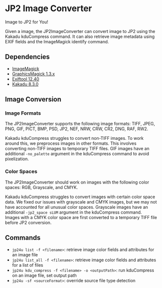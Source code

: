 # JP2 Image Converter

Image to JP2 for You!

Given a image, the JP2ImageConverter can convert image to JP2 using the Kakadu kduCompress command. 
It can also retrieve image metadata using EXIF fields and the ImageMagick identify command.

## Dependencies
- [ImageMagick](https://imagemagick.org/script/)
- [GraphicsMagick 1.3.x](http://www.graphicsmagick.org/)
- [Exiftool 12.40](https://exiftool.org/)
- [Kakadu 8.3.0](https://kakadusoftware.com/)

## Image Conversion
### Image Formats
The JP2ImageConverter supports the following image formats: TIFF, JPEG, PNG, GIF, PICT, BMP, PSD, JP2, 
NEF, NRW, CRW, CR2, DNG, RAF, RW2.

Kakadu kduCompress struggles to convert non-TIFF images. To work around this, we preprocess images in other formats.
This involves converting non-TIFF images to temporary TIFF files. 
GIF images have an additional `-no_palette` argument in the kduCompress command to avoid pixelization.

### Color Spaces
The JP2ImageConverter should work on images with the following color spaces: RGB, Grayscale, and CMYK.

Kakadu kduCompress struggles to convert images with certain color space data.
We fixed our issues with grayscale and CMYK images, but we may not have accounted for all unusual color spaces.
Grayscale images have an additional `-jp2_space sLUM` argument in the kduCompress command.
Images with a CMYK color space are first converted to a temporary TIFF file before JP2 conversion.

## Commands
- `jp24u list -f <filename>`: retrieve image color fields and attributes for an image file
- `jp24u list_all -f <filename>`: retrieve image color fields and attributes for a list of files
- `jp24u kdu_compress -f <filename> -o <outputPath>`: run kduCompress on an image file, set output path
- `jp24u -sf <sourceFormat>`: override source file type detection
